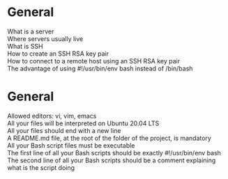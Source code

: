 # General
What is a server <br>
Where servers usually live <br>
What is SSH <br>
How to create an SSH RSA key pair <br>
How to connect to a remote host using an SSH RSA key pair <br>
The advantage of using #!/usr/bin/env bash instead of /bin/bash <br>

# General
Allowed editors: vi, vim, emacs <br>
All your files will be interpreted on Ubuntu 20.04 LTS <br>
All your files should end with a new line <br>
A README.md file, at the root of the folder of the project, is mandatory <br>
All your Bash script files must be executable <br>
The first line of all your Bash scripts should be exactly #!/usr/bin/env bash <br>
The second line of all your Bash scripts should be a comment explaining what is the script doing <br>
